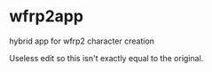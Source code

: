 # wfrp2app
hybrid app for wfrp2 character creation

Useless edit so this isn't exactly equal to the original.
